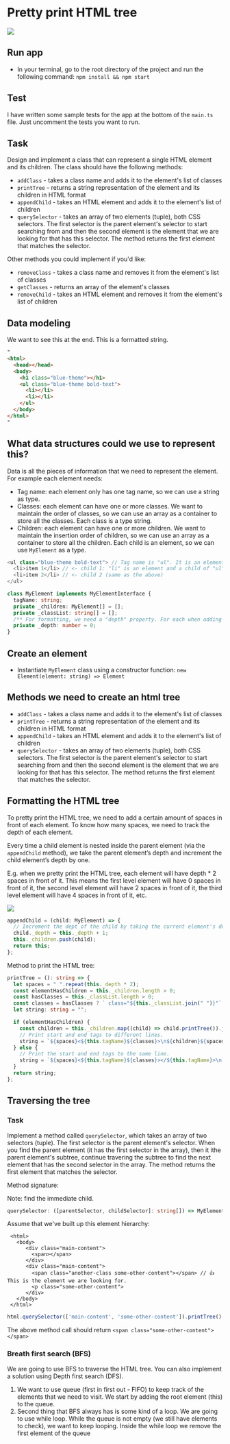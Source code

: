 # Pretty print HTML tree

![](/readme-images/pretty-print-html.svg)

## Run app

- In your terminal, go to the root directory of the project and run the following command: `npm install && npm start`

## Test

I have written some sample tests for the app at the bottom of the `main.ts` file. Just uncomment the tests you want to run.

## Task

Design and implement a class that can represent a single HTML element and its children. The class should have the following methods:

- `addClass` - takes a class name and adds it to the element's list of classes
- `printTree` - returns a string representation of the element and its children in HTML format
- `appendChild` - takes an HTML element and adds it to the element's list of children
- `querySelector` - takes an array of two elements (tuple), both CSS selectors. The first selector is the parent element's selector to start searching from and then the second element is the element that we are looking for that has this selector. The method returns the first element that matches the selector.

Other methods you could implement if you'd like:

- `removeClass` - takes a class name and removes it from the element's list of classes
- `getClasses` - returns an array of the element's classes
- `removeChild` - takes an HTML element and removes it from the element's list of children

## Data modeling

We want to see this at the end. This is a formatted string.

```html
"
<html>
  <head></head>
  <body>
    <h1 class="blue-theme"></h1>
    <ul class="blue-theme bold-text">
      <li></li>
      <li></li>
    </ul>
  </body>
</html>
"
```

## What data structures could we use to represent this?

Data is all the pieces of information that we need to represent the element. For example each element needs:

- Tag name: each element only has one tag name, so we can use a string as type.
- Classes: each element can have one or more classes. We want to maintain the order of classes, so we can use an array as a container to store all the classes. Each class is a type string.
- Children: each element can have one or more children. We want to maintain the insertion order of children, so we can use an array as a container to store all the children. Each child is an element, so we can use `MyElement` as a type.

```ts
<ul class="blue-theme bold-text"> // Tag name is "ul". It is an element with two classes and two child elements ("li")
  <li>item 1</li> // <- child 1: "li" is an element and a child of "ul"
  <li>item 2</li> // <- child 2 (same as the above)
</ul>
```

```ts
class MyElement implements MyElementInterface {
  tagName: string;
  private _children: MyElement[] = [];
  private _classList: string[] = [];
  /** For formatting, we need a "depth" property. For each when adding a child to a parent, we need to increment the dept of the child by 1. This is how we will know how many spaces to add before the child element.*/
  private _depth: number = 0;
}
```

## Create an element

- Instantiate `MyElement` class using a constructor function: `new Element(element: string) => Element`

## Methods we need to create an html tree

- `addClass` - takes a class name and adds it to the element's list of classes
- `printTree` - returns a string representation of the element and its children in HTML format
- `appendChild` - takes an HTML element and adds it to the element's list of children
- `querySelector` - takes an array of two elements (tuple), both CSS selectors. The first selector is the parent element's selector to start searching from and then the second element is the element that we are looking for that has this selector. The method returns the first element that matches the selector.

## Formatting the HTML tree

To pretty print the HTML tree, we need to add a certain amount of spaces in front of each element. To know how many spaces, we need to track the depth of each element.

Every time a child element is nested inside the parent element (via the `appendChild` method), we take the parent element’s depth and increment the child element’s depth by one.

E.g. when we pretty print the HTML tree, each element will have depth \* 2 spaces in front of it. This means the first level element will have 0 spaces in front of it, the second level element will have 2 spaces in front of it, the third level element will have 4 spaces in front of it, etc.

![](/readme-images/calculate-depth.svg)

```ts
appendChild = (child: MyElement) => {
  // Increment the dept of the child by taking the current element's depth and adding 1 to it.
  child._depth = this._depth + 1;
  this._children.push(child);
  return this;
};
```

Method to print the HTML tree:

```ts
printTree = (): string => {
  let spaces = " ".repeat(this._depth * 2);
  const elementHasChildren = this._children.length > 0;
  const hasClasses = this._classList.length > 0;
  const classes = hasClasses ? ` class="${this._classList.join(" ")}"` : "";
  let string: string = "";

  if (elementHasChildren) {
    const children = this._children.map((child) => child.printTree()).join("");
    // Print start and end tags to different lines.
    string = `${spaces}<${this.tagName}${classes}>\n${children}${spaces}</${this.tagName}>\n`;
  } else {
    // Print the start and end tags to the same line.
    string = `${spaces}<${this.tagName}${classes}></${this.tagName}>\n`;
  }
  return string;
};
```

## Traversing the tree

### Task
Implement a method called `querySelector`, which takes an array of two selectors (tuple). The first selector is the parent element's selector. When you find the parent element (it has the first selector in the array), then it ithe parent element's subtree, continue travering the subtree to find the next element that has the second selector in the array. The method returns the first element that matches the selector.

Method signature:

Note: find the immediate child.

```ts
querySelector: ([parentSelector, childSelector]: string[]) => MyElement | null;
```

Assume that we've built up this element hierarchy:
```
 <html>
   <body>
      <div class="main-content">
        <span></span>
      </div>
      <div class="main-content">
        <span class="another-class some-other-content"></span> // 👍 This is the element we are looking for.
        <p class="some-other-content">
      </div>
   </body>
 </html>
```
```ts
html.querySelector(['main-content', 'some-other-content']).printTree()
```
The above method call should return `<span class="some-other-content"></span>`


### Breath first search (BFS)

We are going to use BFS to traverse the HTML tree. You can also implement a solution using Depth first search (DFS).

1. We want to use queue (first in first out - FIFO) to keep track of the elements that we need to visit. We start by adding the root element (this) to the queue.
2. Second thing that BFS always has is some kind of a loop. We are going to use while loop. While the queue is not empty (we still have elements to check), we want to keep looping. Inside the while loop we remove the first element of the queue

